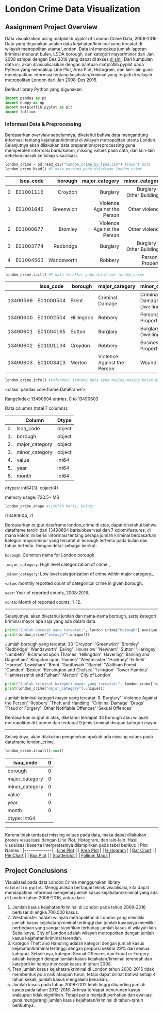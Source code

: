 # London Crime Data Visualization
## Assignment Project Overview

Data visualization using matplotlib.pyplot of London Crime Data, 2008-2016
Data yang digunakan adalah data kejahatan/kriminal yang tercatat di wilayah metropolitan utama London. Data ini mencakup jumlah laporan kriminal menurut bulan, LSOA borough, dan kategori mayor/minor dari Jan 2008 sampai dengan Des 2016 yang dapat di akses [di sini](https://www.kaggle.com/jboysen/london-crime). Dari kumpulan data ini, akan divisualisasikan dengan bantuan matplotlib.pyplot pada Python yang mencakup Line Plot, Area Plot, Histogram, dan lain-lain guna mendapatkan informasi tentang kejahatan/kriminal yang terjadi di wilayah metropolitan London dari Jan 2008-Des 2016.

Berikut library Python yang digunakan:
```python
import pandas as pd
import numpy as np
import matplotlib.pyplot as plt
import follium
```

### Informasi Data & Preprocessing

Berdasarkan _overview_ sebelumnya, diketahui bahwa data mengandung informasi tentang kejahatan/kriminal di wilayah metropolitan utama London. Selanjutnya akan dilakukan data preparation/preprocessing guna memperoleh informasi baris/kolom, missing values pada data, dan lain-lain sebelum masuk ke tahap visualisasi.
```python
london_crime = pd.read_csv("london_crime_by_lsoa.csv") #import data
london_crime.head() #5 data pertama pada dataframe london_crime
```
|   | lsoa_code |    borough |              major_category |              minor_category | value | year | month |
|--:|----------:|-----------:|----------------------------:|----------------------------:|------:|-----:|-------|
| 0 | E01001116 |    Croydon |                    Burglary | Burglary in Other Buildings |     0 | 2016 |    11 |
| 1 | E01001646 |  Greenwich | Violence Against the Person |              Other violence |     0 | 2016 |    11 |
| 2 | E01000677 |    Bromley | Violence Against the Person |              Other violence |     0 | 2015 |     5 |
| 3 | E01003774 |  Redbridge |                    Burglary | Burglary in Other Buildings |     0 | 2016 |     3 |
| 4 | E01004563 | Wandsworth |                     Robbery |           Personal Property |     0 | 2008 |     6 |

```python
london_crime.tail() #5 data terakhir pada dataframe london_crime
```
|          | lsoa_code | borough    | major_category              | minor_category              | value | year | month |
|----------|-----------|------------|-----------------------------|-----------------------------|-------|------|-------|
| 13490599 | E01000504 | Brent      | Criminal Damage             | Criminal Damage To Dwelling | 0     | 2015 | 2     |
| 13490600 | E01002504 | Hillingdon | Robbery                     | Personal Property           | 1     | 2015 | 6     |
| 13490601 | E01004165 | Sutton     | Burglary                    | Burglary in a Dwelling      | 0     | 2011 | 2     |
| 13490602 | E01001134 | Croydon    | Robbery                     | Business Property           | 0     | 2011 | 5     |
| 13490603 | E01003413 | Merton     | Violence Against the Person | Wounding/GBH                | 0     | 2015 | 6     |

```python
london_crime.info() #informasi tentang data type masing-masing kolom pada dataframe
```
<class 'pandas.core.frame.DataFrame'>

RangeIndex: 13490604 entries, 0 to 13490603

Data columns (total 7 columns):

|    | Column         | Dtype  |
|----|----------------|--------|
| 0. | lsoa_code      | object |
| 1. | borough        | object |
| 2. | major_category | object |
| 3. | minor_category | object |
| 4. | value          | int64  |
| 5. | year           | int64  |
| 6. | month          | int64  |

dtypes: int64(3), object(4)

memory usage: 720.5+ MB

```python
london_crime.shape #(jumlah baris, kolom)
```
(13490604, 7)

Berdasarkan output dataframe london_crime di atas, dapat diketahui bahwa dataframe terdiri dari 13490604 baris/observasi dan 7 kolom/features, di mana kolom ini berisi informasi tentang berapa jumlah kriminal berdasarkan kategori mayor/minor yang tercatat di borough tertentu pada bulan dan tahun tertentu. Dengan detail sebagai berikut:

`borough`: Common name for London borough.

`_major_category`: High level categorization of crime._

`_minor_category`: Low level categorization of crime within major category._

`value`: monthly reported count of categorical crime in given borough.

`year`: Year of reported counts, 2008-2016.

`month`: Month of reported counts, 1-12.

---
Selanjutnya, akan diketahui jumlah dan nama-nama borough, serta kategori kriminal mayor apa saja yang ada dalam data.

```python
print("Jumlah borough yang tercatat:", london_crime["borough"].nunique())
print(london_crime["borough"].unique())
```
Jumlah borough yang tercatat: 33
'Croydon' 'Greenwich' 'Bromley' 'Redbridge' 'Wandsworth' 'Ealing'
 'Hounslow' 'Newham' 'Sutton' 'Haringey' 'Lambeth' 'Richmond upon Thames'
 'Hillingdon' 'Havering' 'Barking and Dagenham' 'Kingston upon Thames'
 'Westminster' 'Hackney' 'Enfield' 'Harrow' 'Lewisham' 'Brent' 'Southwark'
 'Barnet' 'Waltham Forest' 'Camden' 'Bexley' 'Kensington and Chelsea'
 'Islington' 'Tower Hamlets' 'Hammersmith and Fulham' 'Merton'
 'City of London'
 
 ```python
 print("Jumlah kriminal kategori mayor yang tercatat:", london_crime["major_category"].nunique())
print(london_crime["major_category"].unique())
```
Jumlah kriminal kategori mayor yang tercatat: 9
'Burglary' 'Violence Against the Person' 'Robbery' 'Theft and Handling'
 'Criminal Damage' 'Drugs' 'Fraud or Forgery' 'Other Notifiable Offences'
 'Sexual Offences'
 

Berdasarkan output di atas, diketahui terdapat 33 borough atau wilayah metropolitan di London dan terdapat 9 jenis kriminal dengan kategori mayor.

---
Selanjutnya, akan dilakukan pengecekan apakah ada missing values pada dataframe london_crime.
```python
london_crime.isnull().sum()
```
| lsoa_code      | 0 |
|----------------|---|
| borough        | 0 |
| major_category | 0 |
| minor_category | 0 |
| value          | 0 |
| year           | 0 |
| month          | 0 |
| dtype: int64   |   |

---
Karena tidak terdapat missing values pada data, maka dapat dilakukan proses visualisasi dengan Line Plot, Histogram, dan lain-lain. Hasil visualisasi beserta interpretasinya dilampirkan pada tabel berikut:
| Plot Names   |
|--------------|
| [Line Plot](https://github.com/shavirazh/london-crime-data-visualization/blob/main/PYTN_Assgn_1_KS03_ShaviraZhalsabilla/Line-Plot.ipynb)    |
| [Area Plot](https://github.com/shavirazh/london-crime-data-visualization/blob/main/PYTN_Assgn_1_KS03_ShaviraZhalsabilla/Area-Plot.ipynb)    |
| [Histogram](https://github.com/shavirazh/london-crime-data-visualization/blob/main/PYTN_Assgn_1_KS03_ShaviraZhalsabilla/Histogram.ipynb)    |
| [Bar Chart](https://github.com/shavirazh/london-crime-data-visualization/blob/main/PYTN_Assgn_1_KS03_ShaviraZhalsabilla/Bar-Chart.ipynb)    |
| [Pie Chart](https://github.com/shavirazh/london-crime-data-visualization/blob/main/PYTN_Assgn_1_KS03_ShaviraZhalsabilla/Pie-Chart.ipynb)    |
| [Box Plot](https://github.com/shavirazh/london-crime-data-visualization/blob/main/PYTN_Assgn_1_KS03_ShaviraZhalsabilla/Box-Plot.ipynb)     |
| [Scatterplot](https://github.com/shavirazh/london-crime-data-visualization/blob/main/PYTN_Assgn_1_KS03_ShaviraZhalsabilla/Scatterplot.ipynb)  |
| [Follium Maps](https://github.com/shavirazh/london-crime-data-visualization/blob/main/PYTN_Assgn_1_KS03_ShaviraZhalsabilla/Follium-Maps.ipynb) |

## Project Conclusions

Visualisasi pada data London Crime menggunakan library `matplotlib.pyplot`. Menggunakan berbagai teknik visualisasi, kita dapat mendapatkan informasi mengenai jumlah kasus kejahatan/kriminal yang ada di London tahun 2008-2016, antara lain:

1. Jumlah kasus kejahatan/kriminal di London pada tahun 2008-2016 berkisar di angka 700.000 kasus.
2. Westminster adalah wilayah metropolitan di London yang memiliki jumlah kasus kejahatan/kriminal tertinggi dan jumlah kasusnya memiliki perbedaan yang sangat signifikan terhadap jumlah kasus di wilayah lain. Sebaliknya, City of London adalah wilayah metropolitan dengan jumlah kasus kejahatan/kriminal terendah.
3. Kategori Theft and Handling adalah kategori dengan jumlah kasus kejahatan/kriminal tertinggi dengan proporsi sekitar 29% dari semua kategori. Sebaliknya, kategori Sexual Offences dan Fraud or Forgery adalah kategori dengan jumlah kasus kejahatan/kriminal terendah dan kategorii ini hanya mencatat kasus di tahun 2008.
4. Tren jumlah kasus kejahatan/kriminal di London tahun 2008-2016 tidak membentuk pola naik ataupun turun, tetapi dapat dilihat bahwa setiap 4 tahun sekali, jumlah kasus mengalami kenaikan.
5. Jumlah kasus pada tahun 2008-2012 lebih tinggi dibanding jumlah kasus pada tahun 2012-2016. Artinya terdapat penurunan kasus walaupun tidak signifikan. Tetapi perlu menjadi perhatian dan evaluasi guna mengurangi jumlah kasus kejahatan/kriminal di tahun-tahun berikutnya.
